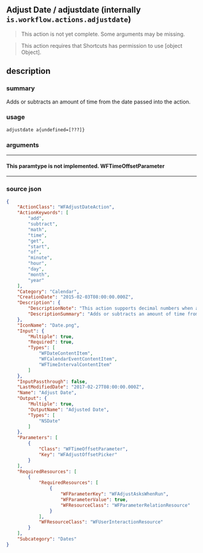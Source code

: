 
## Adjust Date / adjustdate (internally `is.workflow.actions.adjustdate`)

> This action is not yet complete. Some arguments may be missing.

> This action requires that Shortcuts has permission to use [object Object].


## description

### summary

Adds or subtracts an amount of time from the date passed into the action.


### usage
```
adjustdate a{undefined=[???]}
```

### arguments

---

#### This paramtype is not implemented. WFTimeOffsetParameter

---

### source json

```json
{
	"ActionClass": "WFAdjustDateAction",
	"ActionKeywords": [
		"add",
		"subtract",
		"math",
		"time",
		"get",
		"start",
		"of",
		"minute",
		"hour",
		"day",
		"month",
		"year"
	],
	"Category": "Calendar",
	"CreationDate": "2015-02-03T08:00:00.000Z",
	"Description": {
		"DescriptionNote": "This action supports decimal numbers when adding or subtracting seconds, minutes, hours, or days. Otherwise only integers are supported.",
		"DescriptionSummary": "Adds or subtracts an amount of time from the date passed into the action."
	},
	"IconName": "Date.png",
	"Input": {
		"Multiple": true,
		"Required": true,
		"Types": [
			"WFDateContentItem",
			"WFCalendarEventContentItem",
			"WFTimeIntervalContentItem"
		]
	},
	"InputPassthrough": false,
	"LastModifiedDate": "2017-02-27T08:00:00.000Z",
	"Name": "Adjust Date",
	"Output": {
		"Multiple": true,
		"OutputName": "Adjusted Date",
		"Types": [
			"NSDate"
		]
	},
	"Parameters": [
		{
			"Class": "WFTimeOffsetParameter",
			"Key": "WFAdjustOffsetPicker"
		}
	],
	"RequiredResources": [
		{
			"RequiredResources": [
				{
					"WFParameterKey": "WFAdjustAsksWhenRun",
					"WFParameterValue": true,
					"WFResourceClass": "WFParameterRelationResource"
				}
			],
			"WFResourceClass": "WFUserInteractionResource"
		}
	],
	"Subcategory": "Dates"
}
```
